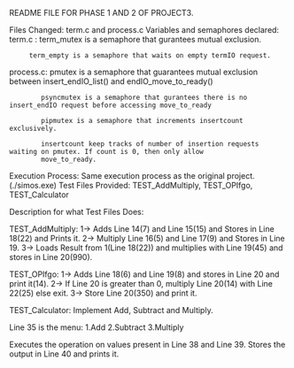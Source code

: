 README FILE FOR PHASE 1 AND 2 OF PROJECT3.


Files Changed:       term.c and process.c
Variables and semaphores declared:
term.c : term_mutex is a semaphore that gurantees mutual exclusion.

		 term_empty is a semaphore that waits on empty termIO request.
		 
process.c:  pmutex is a semaphore that guarantees mutual exclusion between insert_endIO_list() and endIO_move_to_ready()

            psyncmutex is a semaphore that gurantees there is no insert_endIO request before accessing move_to_ready
			
            pipmutex is a semaphore that increments insertcount exclusively.
			
            insertcount keep tracks of number of insertion requests waiting on pmutex. If count is 0, then only allow
            move_to_ready.	
			
Execution Process:   Same execution process as the original project. (./simos.exe)
Test Files Provided: TEST_AddMultiply, TEST_OPIfgo, TEST_Calculator

Description for what Test Files Does:

TEST_AddMultiply: 
1-> Adds Line 14(7) and Line 15(15) and Stores in Line 18(22) and Prints it.
2-> Multiply Line 16(5) and Line 17(9) and Stores in Line 19.
3-> Loads Result from 1(Line 18(22)) and multiplies with Line 19(45) and stores in Line 20(990).

TEST_OPIfgo:
1-> Adds Line 18(6) and Line 19(8) and stores in Line 20 and print it(14).
2-> If Line 20 is greater than 0, multiply Line 20(14) with Line 22(25) else exit.
3-> Store Line 20(350) and print it.

TEST_Calculator:
Implement Add, Subtract and Multiply.

Line 35 is the menu: 1.Add 2.Subtract 3.Multiply

Executes the operation on values present in Line 38 and Line 39.
Stores the output in Line 40 and prints it.


